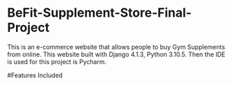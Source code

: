 # BeFit-Supplement-Store-Final-Project
This is an e-commerce website that allows people to buy Gym Supplements from online.
This website built with Django 4.1.3, Python 3.10.5. Then the IDE is used for this project is Pycharm.

#Features Included
